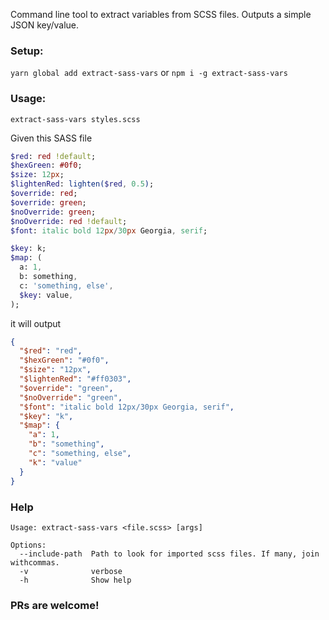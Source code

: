 Command line tool to extract variables from SCSS files. Outputs a simple JSON key/value.

### Setup:

`yarn global add extract-sass-vars` or `npm i -g extract-sass-vars`

### Usage:

`extract-sass-vars styles.scss`

Given this SASS file

```sass
$red: red !default;
$hexGreen: #0f0;
$size: 12px;
$lightenRed: lighten($red, 0.5);
$override: red;
$override: green;
$noOverride: green;
$noOverride: red !default;
$font: italic bold 12px/30px Georgia, serif;

$key: k;
$map: (
  a: 1,
  b: something,
  c: 'something, else',
  $key: value,
);
```

it will output

```json
{
  "$red": "red",
  "$hexGreen": "#0f0",
  "$size": "12px",
  "$lightenRed": "#ff0303",
  "$override": "green",
  "$noOverride": "green",
  "$font": "italic bold 12px/30px Georgia, serif",
  "$key": "k",
  "$map": {
    "a": 1,
    "b": "something",
    "c": "something, else",
    "k": "value"
  }
}
```

### Help

```
Usage: extract-sass-vars <file.scss> [args]

Options:
  --include-path  Path to look for imported scss files. If many, join withcommas.
  -v              verbose
  -h              Show help                                            
```

### PRs are welcome!
